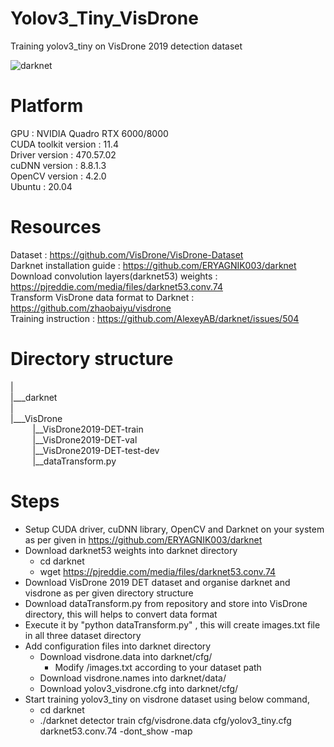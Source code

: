 # Yolov3_Tiny_VisDrone
Training yolov3_tiny on VisDrone 2019 detection dataset

![darknet](https://user-images.githubusercontent.com/13064391/225038398-377a31a8-5cb1-4cf0-8379-64ce17016774.png)

# Platform
GPU : NVIDIA Quadro RTX 6000/8000<br>
CUDA toolkit version : 11.4<br>
Driver version : 470.57.02<br>
cuDNN version : 8.8.1.3<br>
OpenCV version : 4.2.0 <br>
Ubuntu : 20.04 <br>

# Resources 
Dataset : https://github.com/VisDrone/VisDrone-Dataset <br>
Darknet installation guide : https://github.com/ERYAGNIK003/darknet <br>
Download convolution layers(darknet53) weights : https://pjreddie.com/media/files/darknet53.conv.74 <br>
Transform VisDrone data format to Darknet : https://github.com/zhaobaiyu/visdrone <br>
Training instruction : https://github.com/AlexeyAB/darknet/issues/504 <br>

# Directory structure
|<br>
|___darknet<br>
|<br>
|___VisDrone<br>
&nbsp; &nbsp; &nbsp;&nbsp;&nbsp;&nbsp;    |__VisDrone2019-DET-train<br>
&nbsp; &nbsp; &nbsp;&nbsp;&nbsp;&nbsp;    |__VisDrone2019-DET-val<br>
&nbsp; &nbsp; &nbsp;&nbsp;&nbsp;&nbsp;    |__VisDrone2019-DET-test-dev<br>
&nbsp; &nbsp; &nbsp;&nbsp;&nbsp;&nbsp;    |__dataTransform.py<br>
    
# Steps
- Setup CUDA driver, cuDNN library, OpenCV and Darknet on your system as per given in  https://github.com/ERYAGNIK003/darknet <br>
- Download darknet53 weights into darknet directory
  - cd darknet
  - wget https://pjreddie.com/media/files/darknet53.conv.74
- Download VisDrone 2019 DET dataset and organise darknet and visdrone as per given directory structure
- Download dataTransform.py from repository and store into VisDrone directory, this will helps to convert data format
- Execute it by "python dataTransform.py" , this will create images.txt file in all three dataset directory
- Add configuration files into darknet directory
  - Download visdrone.data into darknet/cfg/
    - Modify <path-to-dataset>/images.txt according to your dataset path
  - Download visdrone.names into darknet/data/
  - Download yolov3_visdrone.cfg into darknet/cfg/
- Start training yolov3_tiny on visdrone dataset using below command,
  - cd darknet
  - ./darknet detector train cfg/visdrone.data cfg/yolov3_tiny.cfg darknet53.conv.74 -dont_show -map




